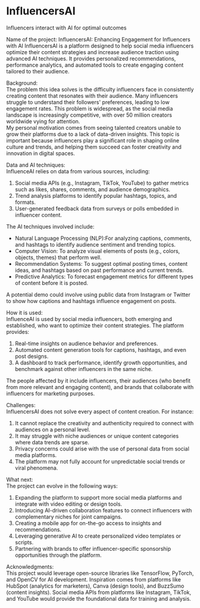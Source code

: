 # InfluencersAI
Influencers interact with AI for optimal outcomes 

Name of the project: InfluencersAI: Enhancing Engagement for Influencers with AI
InfluencersAI is a platform designed to help social media influencers optimize their content strategies and increase audience traction using advanced AI techniques. It provides personalized recommendations, performance analytics, and automated tools to create engaging content tailored to their audience.

Background:  
The problem this idea solves is the difficulty influencers face in consistently creating content that resonates with their audience. Many influencers struggle to understand their followers' preferences, leading to low engagement rates. This problem is widespread, as the social media landscape is increasingly competitive, with over 50 million creators worldwide vying for attention.  
My personal motivation comes from seeing talented creators unable to grow their platforms due to a lack of data-driven insights. This topic is important because influencers play a significant role in shaping online culture and trends, and helping them succeed can foster creativity and innovation in digital spaces.

Data and AI techniques:  
InfluenceAI relies on data from various sources, including:  
1. Social media APIs (e.g., Instagram, TikTok, YouTube) to gather metrics such as likes, shares, comments, and audience demographics.  
2. Trend analysis platforms to identify popular hashtags, topics, and formats.  
3. User-generated feedback data from surveys or polls embedded in influencer content.  

The AI techniques involved include:  
- Natural Language Processing (NLP):For analyzing captions, comments, and hashtags to identify audience sentiment and trending topics.  
- Computer Vision: To analyze visual elements of posts (e.g., colors, objects, themes) that perform well.  
- Recommendation Systems: To suggest optimal posting times, content ideas, and hashtags based on past performance and current trends.  
- Predictive Analytics: To forecast engagement metrics for different types of content before it is posted.  

A potential demo could involve using public data from Instagram or Twitter to show how captions and hashtags influence engagement on posts.

How it is used:  
InfluenceAI is used by social media influencers, both emerging and established, who want to optimize their content strategies. The platform provides:  
1. Real-time insights on audience behavior and preferences.  
2. Automated content generation tools for captions, hashtags, and even post designs.  
3. A dashboard to track performance, identify growth opportunities, and benchmark against other influencers in the same niche.  

The people affected by it include influencers, their audiences (who benefit from more relevant and engaging content), and brands that collaborate with influencers for marketing purposes.

Challenges:  
InfluencersAI does not solve every aspect of content creation. For instance:  
1. It cannot replace the creativity and authenticity required to connect with audiences on a personal level.  
2. It may struggle with niche audiences or unique content categories where data trends are sparse.  
3. Privacy concerns could arise with the use of personal data from social media platforms.  
4. The platform may not fully account for unpredictable social trends or viral phenomena.  

What next:  
The project can evolve in the following ways:  
1. Expanding the platform to support more social media platforms and integrate with video editing or design tools.  
2. Introducing AI-driven collaboration features to connect influencers with complementary niches for joint campaigns.  
3. Creating a mobile app for on-the-go access to insights and recommendations.  
4. Leveraging generative AI to create personalized video templates or scripts.  
5. Partnering with brands to offer influencer-specific sponsorship opportunities through the platform.  

Acknowledgments:  
This project would leverage open-source libraries like TensorFlow, PyTorch, and OpenCV for AI development. Inspiration comes from platforms like HubSpot (analytics for marketers), Canva (design tools), and BuzzSumo (content insights). Social media APIs from platforms like Instagram, TikTok, and YouTube would provide the foundational data for training and analysis.
